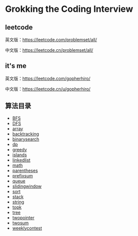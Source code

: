 # Grokking the Coding Interview

## leetcode

英文版：https://leetcode.com/problemset/all/

中文版：https://leetcode.cn/problemset/all/

## it's me

英文版：https://leetcode.com/gopherhiro/

中文版：https://leetcode.cn/u/gopherhiro/

## 算法目录

- [BFS](BFS)
- [DFS](DFS)
- [array](array)
- [backtracking](backtracking)
- [binarysearch](binarysearch)
- [dp](dp)
- [greedy](greedy)
- [islands](islands)
- [linkedlist](linkedlist)
- [math](math)
- [parentheses](parentheses)
- [prefixsum](prefixsum)
- [queue](queue)
- [slidingwindow](slidingwindow)
- [sort](sort)
- [stack](stack)
- [string](string)
- [topk](topk)
- [tree](tree)
- [twopointer](twopointer)
- [twosum](twosum)
- [weeklycontest](weeklycontest)
